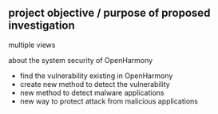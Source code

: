 ## project objective / purpose of proposed investigation

multiple views

about the system security of OpenHarmony

- find the vulnerability existing in OpenHarmony
- create new method to detect the vulnerability
- new method to detect malware applications
- new way to protect attack from malicious applications


